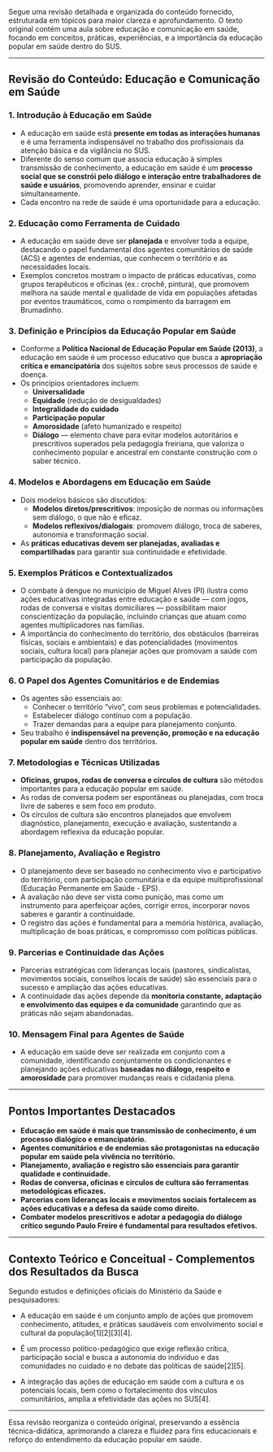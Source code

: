 Segue uma revisão detalhada e organizada do conteúdo fornecido, estruturada em tópicos para maior clareza e aprofundamento. O texto original contém uma aula sobre educação e comunicação em saúde, focando em conceitos, práticas, experiências, e a importância da educação popular em saúde dentro do SUS.

---

## Revisão do Conteúdo: Educação e Comunicação em Saúde

### 1. Introdução à Educação em Saúde

- A educação em saúde está **presente em todas as interações humanas** e é uma ferramenta indispensável no trabalho dos profissionais da atenção básica e da vigilância no SUS.
- Diferente do senso comum que associa educação à simples transmissão de conhecimento, a educação em saúde é um **processo social que se constrói pelo diálogo e interação entre trabalhadores de saúde e usuários**, promovendo aprender, ensinar e cuidar simultaneamente.
- Cada encontro na rede de saúde é uma oportunidade para a educação.

### 2. Educação como Ferramenta de Cuidado

- A educação em saúde deve ser **planejada** e envolver toda a equipe, destacando o papel fundamental dos agentes comunitários de saúde (ACS) e agentes de endemias, que conhecem o território e as necessidades locais.
- Exemplos concretos mostram o impacto de práticas educativas, como grupos terapêuticos e oficinas (ex.: crochê, pintura), que promovem melhora na saúde mental e qualidade de vida em populações afetadas por eventos traumáticos, como o rompimento da barragem em Brumadinho.

### 3. Definição e Princípios da Educação Popular em Saúde

- Conforme a **Política Nacional de Educação Popular em Saúde (2013)**, a educação em saúde é um processo educativo que busca a **apropriação crítica e emancipatória** dos sujeitos sobre seus processos de saúde e doença.
- Os princípios orientadores incluem:
  - **Universalidade**
  - **Equidade** (redução de desigualdades)
  - **Integralidade do cuidado**
  - **Participação popular**
  - **Amorosidade** (afeto humanizado e respeito)
  - **Diálogo** — elemento chave para evitar modelos autoritários e prescritivos superados pela pedagogia freiriana, que valoriza o conhecimento popular e ancestral em constante construção com o saber técnico.
  
### 4. Modelos e Abordagens em Educação em Saúde

- Dois modelos básicos são discutidos:
  - **Modelos diretos/prescritivos**: imposição de normas ou informações sem diálogo, o que não é eficaz.
  - **Modelos reflexivos/dialogais**: promovem diálogo, troca de saberes, autonomia e transformação social.
- As **práticas educativas devem ser planejadas, avaliadas e compartilhadas** para garantir sua continuidade e efetividade.

### 5. Exemplos Práticos e Contextualizados

- O combate à dengue no município de Miguel Alves (PI) ilustra como ações educativas integradas entre educação e saúde — com jogos, rodas de conversa e visitas domiciliares — possibilitam maior conscientização da população, incluindo crianças que atuam como agentes multiplicadores nas famílias.
- A importância do conhecimento do território, dos obstáculos (barreiras físicas, sociais e ambientais) e das potencialidades (movimentos sociais, cultura local) para planejar ações que promovam a saúde com participação da população.

### 6. O Papel dos Agentes Comunitários e de Endemias

- Os agentes são essenciais ao:
  - Conhecer o território “vivo”, com seus problemas e potencialidades.
  - Estabelecer diálogo contínuo com a população.
  - Trazer demandas para a equipe para planejamento conjunto.
- Seu trabalho é **indispensável na prevenção, promoção e na educação popular em saúde** dentro dos territórios.

### 7. Metodologias e Técnicas Utilizadas

- **Oficinas, grupos, rodas de conversa e círculos de cultura** são métodos importantes para a educação popular em saúde.
- As rodas de conversa podem ser espontâneas ou planejadas, com troca livre de saberes e sem foco em produto.
- Os círculos de cultura são encontros planejados que envolvem diagnóstico, planejamento, execução e avaliação, sustentando a abordagem reflexiva da educação popular.

### 8. Planejamento, Avaliação e Registro

- O planejamento deve ser baseado no conhecimento vivo e participativo do território, com participação comunitária e da equipe multiprofissional (Educação Permanente em Saúde - EPS).
- A avaliação não deve ser vista como punição, mas como um instrumento para aperfeiçoar ações, corrigir erros, incorporar novos saberes e garantir a continuidade.
- O registro das ações é fundamental para a memória histórica, avaliação, multiplicação de boas práticas, e compromisso com políticas públicas.

### 9. Parcerias e Continuidade das Ações

- Parcerias estratégicas com lideranças locais (pastores, sindicalistas, movimentos sociais, conselhos locais de saúde) são essenciais para o sucesso e ampliação das ações educativas.
- A continuidade das ações depende da **monitoria constante, adaptação e envolvimento das equipes e da comunidade** garantindo que as práticas não sejam abandonadas.

### 10. Mensagem Final para Agentes de Saúde

- A educação em saúde deve ser realizada em conjunto com a comunidade, identificando conjuntamente os condicionantes e planejando ações educativas **baseadas no diálogo, respeito e amorosidade** para promover mudanças reais e cidadania plena.

---

## Pontos Importantes Destacados

- **Educação em saúde é mais que transmissão de conhecimento, é um processo dialógico e emancipatório.**  
- **Agentes comunitários e de endemias são protagonistas na educação popular em saúde pela vivência no território.**  
- **Planejamento, avaliação e registro são essenciais para garantir qualidade e continuidade.**  
- **Rodas de conversa, oficinas e círculos de cultura são ferramentas metodológicas eficazes.**  
- **Parcerias com lideranças locais e movimentos sociais fortalecem as ações educativas e a defesa da saúde como direito.**  
- **Combater modelos prescritivos e adotar a pedagogia do diálogo crítico segundo Paulo Freire é fundamental para resultados efetivos.**  

---

## Contexto Teórico e Conceitual - Complementos dos Resultados da Busca

Segundo estudos e definições oficiais do Ministério da Saúde e pesquisadores:

- A educação em saúde é um conjunto amplo de ações que promovem conhecimento, atitudes, e práticas saudáveis com envolvimento social e cultural da população[1][2][3][4].  

- É um processo político-pedagógico que exige reflexão crítica, participação social e busca a autonomia do indivíduo e das comunidades no cuidado e no debate das políticas de saúde[2][5].  

- A integração das ações de educação em saúde com a cultura e os potenciais locais, bem como o fortalecimento dos vínculos comunitários, amplia a efetividade das ações no SUS[4].

---

Essa revisão reorganiza o conteúdo original, preservando a essência técnica-didática, aprimorando a clareza e fluidez para fins educacionais e reforço do entendimento da educação popular em saúde.